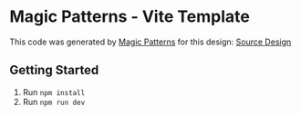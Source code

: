 # Magic Patterns - Vite Template

This code was generated by [Magic Patterns](https://magicpatterns.com) for this design: [Source Design](https://www.magicpatterns.com/c/qxgk8gvaldyb11vi9sb58h)

## Getting Started

1. Run `npm install`
2. Run `npm run dev`
